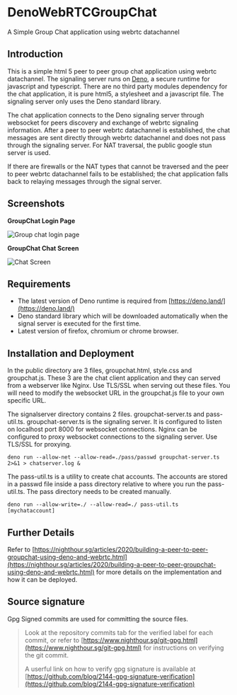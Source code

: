# DenoWebRTCGroupChat
A Simple Group Chat application using webrtc datachannel 


## Introduction
This is a simple html 5 peer to peer group chat application using webrtc datachannel. 
The signaling server runs on [Deno](https://deno.land/), a secure runtime for javascript and typescript.
There are no third party modules dependency for the chat application, it is pure html5, a stylesheet and a javascript file. 
The signaling server only uses the Deno standard library. 

The chat application connects to the Deno signaling server through websocket for peers discovery and exchange of webrtc signaling information. 
After a peer to peer webrtc datachannel is established, the chat messages are sent directly through webrtc datachannel and does not pass through the
signaling server. For NAT traversal, the public google stun server is used. 

If there are firewalls or the NAT types that cannot be traversed and the peer to peer webrtc datachannel fails to be established; the chat application 
falls back to relaying messages through the signal server. 

## Screenshots

**GroupChat Login Page**

![Group chat login page](https://github.com/ngchianglin/DenoWebRTCGroupChat/blob/main/image/groupchat-login.png)

**GroupChat Chat Screen**

![Chat Screen](https://github.com/ngchianglin/DenoWebRTCGroupChat/blob/main/image/groupchat.png)


## Requirements
* The latest version of Deno runtime is required from [https://deno.land/](https://deno.land/)
* Deno standard library which will be downloaded automatically when the signal server is executed for the first time. 
* Latest version of firefox, chromium or chrome browser. 

## Installation and Deployment

In the public directory are 3 files, groupchat.html, style.css and groupchat.js. These 3 are the chat client application and they can served from a webserver
like Nginx. Use TLS/SSL when serving out these files. 
You will need to modify the websocket URL in the groupchat.js file to your own specific URL. 

The signalserver directory contains 2 files. groupchat-server.ts and pass-util.ts. groupchat-server.ts is the signaling server. 
It is configured to listen on localhost port 8000 for websocket connections. Nginx can be configured to proxy websocket connections to the signaling server.
Use TLS/SSL for proxying. 

    deno run --allow-net --allow-read=./pass/passwd groupchat-server.ts 2>&1 > chatserver.log &

The pass-util.ts is a utility to create chat accounts. The accounts are stored in a passwd file inside a pass directory relative to where you run 
the pass-util.ts. The pass directory needs to be created manually.

    deno run --allow-write=./ --allow-read=./ pass-util.ts  [mychataccount]



## Further Details
Refer to
[https://nighthour.sg/articles/2020/building-a-peer-to-peer-groupchat-using-deno-and-webrtc.html](https://nighthour.sg/articles/2020/building-a-peer-to-peer-groupchat-using-deno-and-webrtc.html)
for more details on the implementation and how it can be deployed.

## Source signature
Gpg Signed commits are used for committing the source files.

> Look at the repository commits tab for the verified label for each commit, or refer to [https://www.nighthour.sg/git-gpg.html](https://www.nighthour.sg/git-gpg.html) for instructions on verifying the git commit.
>
> A userful link on how to verify gpg signature is available at [https://github.com/blog/2144-gpg-signature-verification](https://github.com/blog/2144-gpg-signature-verification)
